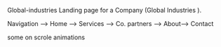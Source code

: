 Global-industries 
Landing page for a Company (Global Industries ).

Navigation --> Home --> Services --> Co. partners --> About--> Contact

some on scrole animations
